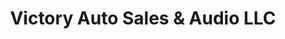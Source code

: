 ---
title: "Victory Auto Sales & Audio LLC"
url: /phoenix/victory-auto-sales-und-audio-llc/
shop: Autohaus
---